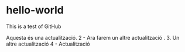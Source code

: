 # hello-world
This is a test of GitHub

Aquesta és una actualització. 
2 - Ara farem un altre actualització .
3. Un altre actualització
4 - Actualització
